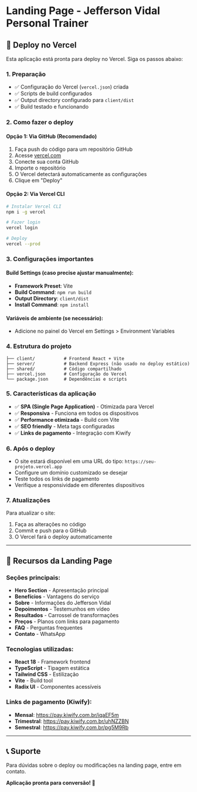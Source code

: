 # Landing Page - Jefferson Vidal Personal Trainer

## 🚀 Deploy no Vercel

Esta aplicação está pronta para deploy no Vercel. Siga os passos abaixo:

### 1. Preparação
- ✅ Configuração do Vercel (`vercel.json`) criada
- ✅ Scripts de build configurados
- ✅ Output directory configurado para `client/dist`
- ✅ Build testado e funcionando

### 2. Como fazer o deploy

#### Opção 1: Via GitHub (Recomendado)
1. Faça push do código para um repositório GitHub
2. Acesse [vercel.com](https://vercel.com)
3. Conecte sua conta GitHub
4. Importe o repositório
5. O Vercel detectará automaticamente as configurações
6. Clique em "Deploy"

#### Opção 2: Via Vercel CLI
```bash
# Instalar Vercel CLI
npm i -g vercel

# Fazer login
vercel login

# Deploy
vercel --prod
```

### 3. Configurações importantes

#### Build Settings (caso precise ajustar manualmente):
- **Framework Preset**: Vite
- **Build Command**: `npm run build`
- **Output Directory**: `client/dist`
- **Install Command**: `npm install`

#### Variáveis de ambiente (se necessário):
- Adicione no painel do Vercel em Settings > Environment Variables

### 4. Estrutura do projeto
```
├── client/           # Frontend React + Vite
├── server/           # Backend Express (não usado no deploy estático)
├── shared/           # Código compartilhado
├── vercel.json       # Configuração do Vercel
└── package.json      # Dependências e scripts
```

### 5. Características da aplicação
- ✅ **SPA (Single Page Application)** - Otimizada para Vercel
- ✅ **Responsiva** - Funciona em todos os dispositivos
- ✅ **Performance otimizada** - Build com Vite
- ✅ **SEO friendly** - Meta tags configuradas
- ✅ **Links de pagamento** - Integração com Kiwify

### 6. Após o deploy
- O site estará disponível em uma URL do tipo: `https://seu-projeto.vercel.app`
- Configure um domínio customizado se desejar
- Teste todos os links de pagamento
- Verifique a responsividade em diferentes dispositivos

### 7. Atualizações
Para atualizar o site:
1. Faça as alterações no código
2. Commit e push para o GitHub
3. O Vercel fará o deploy automaticamente

---

## 🎯 Recursos da Landing Page

### Seções principais:
- **Hero Section** - Apresentação principal
- **Benefícios** - Vantagens do serviço
- **Sobre** - Informações do Jefferson Vidal
- **Depoimentos** - Testemunhos em vídeo
- **Resultados** - Carrossel de transformações
- **Preços** - Planos com links para pagamento
- **FAQ** - Perguntas frequentes
- **Contato** - WhatsApp

### Tecnologias utilizadas:
- **React 18** - Framework frontend
- **TypeScript** - Tipagem estática
- **Tailwind CSS** - Estilização
- **Vite** - Build tool
- **Radix UI** - Componentes acessíveis

### Links de pagamento (Kiwify):
- **Mensal**: https://pay.kiwify.com.br/iqaEF5m
- **Trimestral**: https://pay.kiwify.com.br/uhNZZBN
- **Semestral**: https://pay.kiwify.com.br/pg5M9Rb

---

## 📞 Suporte

Para dúvidas sobre o deploy ou modificações na landing page, entre em contato.

**Aplicação pronta para conversão! 🚀**
